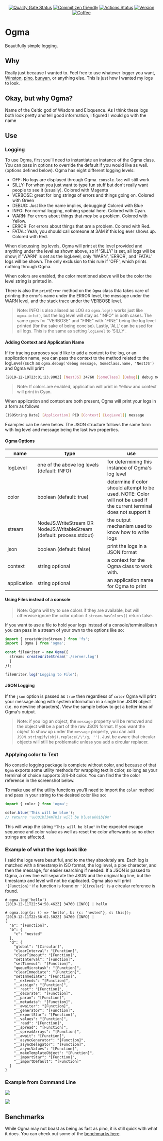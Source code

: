 <div align="center">

[![Quality Gate Status](https://sonarcloud.io/api/project_badges/measure?project=jmcdo29_ogma&metric=alert_status)](https://sonarcloud.io/dashboard?id=jmcdo29_ogma) [![Commitizen friendly](https://img.shields.io/badge/commitizen-friendly-brightgreen.svg)](http://commitizen.github.io/cz-cli/) [![Actions Status](https://github.com/jmcdo29/ogma/workflows/CI/badge.svg)](https://github.com/jmcdo29/ogma/workflows/CI/badge.svg) [![Version](https://badgen.net/npm/v/ogma)](https://npmjs.com/package/ogma) [![Coffee](https://badgen.net/badge/Buy%20Me/A%20Coffee/purple?icon=kofi)](https://www.buymeacoffee.com/jmcdo29)

</div>

# Ogma

Beautifully simple logging.

## Why

Really just because I wanted to. Feel free to use whatever logger you want, [Winston](https://www.npmjs.com/package/winston), [pino](https://www.npmjs.com/package/pino), [bunyan](https://www.npmjs.com/package/bunyan), or anything else. This is just how I wanted my logs to look.

## Okay, but why Ogma?

Name of the Celtic god of Wisdom and Eloquence. As I think these logs both look pretty and tell good information, I figured I would go with the name

## Use

### Logging

To use Ogma, first you'll need to instantiate an instance of the Ogma class. You can pass in options to override the default if you would like as well. (options defined below). Ogma has eight different logging levels:

- OFF: No logs are displayed through Ogma. `console.log` will still work
- SILLY: For when you just want to type fun stuff but don't really want people to see it (usually). Colored with Magenta
- VERBOSE: great for long strings of errors and things going on. Colored with Green
- DEBUG: Just like the name implies, debugging! Colored with Blue
- INFO: For normal logging, nothing special here. Colored with Cyan.
- WARN: For errors about things that _may_ be a problem. Colored with Yellow.
- ERROR: For errors about things that _are_ a problem. Colored with Red.
- FATAL: Yeah, you should call someone at 3AM if this log ever shows up. Colored with Red.

When discussing log levels, Ogma will print at the level provided and anything under the level as shown above, so if 'SILLY' is set, all logs will be show; if 'WARN' is set as the logLevel, only 'WARN', 'ERROR', and 'FATAL' logs will be shown. The only exclusion to this rule if 'OFF', which prints nothing through Ogma.

When colors are enabled, the color mentioned above will be the color the level string is printed in.

There is also the `printError` method on the `Ogma` class thta takes care of printing the error's name under the ERROR level, the message under the WARN level, and the stack trace under the VERBOSE level.

> Note: INFO is also aliased as LOG so `ogma.log()` works just like `ogma.info()`, but the log level will stay as "INFO" in both cases. The same goes for "VERBOSE" and "FINE" with "FINE" being the log level printed (for the sake of being concise). Lastly, 'ALL' can be used for all logs. This is the same as setting `logLevel` to 'SILLY'.

#### Adding Context and Application Name

If for tracing purposes you'd like to add a context to the log, or an application name, you can pass the context to the method related to the logLevel (such as `ogma.debug('debug message, SomeClass.name, 'NestJS')` and Ogma will print

```sh
[2019-12-19T23:01:23.900Z] [NestJS] 34760 [SomeClass] [Debug]| debug message
```

> Note: If colors are enabled, application will print in Yellow and context will print in Cyan.

When application and context are both present, Ogma will print your logs in a form as follows

```sh
[ISOString Date] [Application] PID [Context] [LogLevel]| message
```

Examples can be seen below. The JSON structure follows the same form with log level and message being the last two properties.

#### Ogma Options

| name | type | use |
| --- | --- | --- |
| logLevel | one of the above log levels (default: INFO) | for determining this instance of Ogma's log level |
| color | boolean (default: true) | determine if color should attempt to be used. NOTE: Color will not be used if the current terminal does not support it |
| stream | NodeJS.WriteStream OR NodeJS.WritableStream (default: process.stdout) | the output mechanism used to know how to write logs |
| json | boolean (default: false) | print the logs in a JSON format |
| context | string optional | a context for the Ogma class to work with. |
| application | string optional | an application name for Ogma to print |

#### Using Files instead of a console

> Note: Ogma will try to use colors if they are available, but will otherwise ignore the color option if `stream.hasColors()` return false.

If you want to use a file to hold your logs instead of a console/terminal/bash you can pass in a stream of your own to the options like so:

```ts
import { createWriteStream } from 'fs';
import { Ogma } from 'ogma';

const fileWriter = new Ogma({
  stream: createWriteStream('./server.log')
  }
});

fileWriter.log('Logging to File');
```

#### JSON Logging

If the `json` option is passed as `true` then regardless of `color` Ogma will print your message along with system information in a single line JSON object (i.e. no newline characters). View the sample below to get a better idea of Ogma's output.

> Note: if you log an object, the `message` property will be removed and the object will be a part of the raw JSON format. If you want the object to show up under the `message` property, you can add `JSON.stringify(obj).replace(/\"/g, '')`. Just be aware that circular objects will still be problematic unless you add a circular replacer.

### Applying color to Text

No console logging package is complete without color, and because of that `Ogma` exports some utility methods for wrapping text in color, so long as your terminal of choice supports 3/4-bit color. You can find the the color reference in the screenshot below.

To make use of the utility functions you'll need to import the `color` method and pass in your string to the desired color like so:

```ts
import { color } from 'ogma';

color.blue('This will be blue');
// returns '\u001b[34mThis will be blue\u001b[0m'
```

This will wrap the string `"This will be blue"` in the expected escape sequence and color value as well as reset the color afterwards so no other strings are affected.

### Example of what the logs look like

I said the logs were beautiful, and to me they absolutely are. Each log is matched with a timestamp in ISO format, the log level, a pipe character, and then the message, for easier searching if needed. If a JSON is passed to Ogma, a new line will separate the JSON and the original log line, but the timestamp and level will not be duplicated. Ogma also will print `'[Function]'` if a function is found or `'[Circular]'` is a circular reference is found.

```shell
# ogma.log('hello')
[2019-12-11T22:54:58.462Z] 34760 [INFO] | hello

# ogma.log({a: () => 'hello', b: {c: 'nested'}, d: this});
[2019-12-11T22:56:02.502Z] 34760 [INFO] |
{
  "a": "[Function]",
  "b": {
    "c": "nested"
  },
  "d": {
    "global": "[Circular]",
    "clearInterval": "[Function]",
    "clearTimeout": "[Function]",
    "setInterval": "[Function]",
    "setTimeout": "[Function]",
    "queueMicrotask": "[Function]",
    "clearImmediate": "[Function]",
    "setImmediate": "[Function]",
    "__extends": "[Function]",
    "__assign": "[Function]",
    "__rest": "[Function]",
    "__decorate": "[Function]",
    "__param": "[Function]",
    "__metadata": "[Function]",
    "__awaiter": "[Function]",
    "__generator": "[Function]",
    "__exportStar": "[Function]",
    "__values": "[Function]",
    "__read": "[Function]",
    "__spread": "[Function]",
    "__spreadArrays": "[Function]",
    "__await": "[Function]",
    "__asyncGenerator": "[Function]",
    "__asyncDelegator": "[Function]",
    "__asyncValues": "[Function]",
    "__makeTemplateObject": "[Function]",
    "__importStar": "[Function]",
    "__importDefault": "[Function]"
  }
}
```

### Example from Command Line

![](Ogma-log.png)

![](Ogma-log-json.png)

## Benchmarks

While Ogma may not boast as being as fast as pino, it is still quick with what it does. You can check out some of the [benchmarks here](./benchmark/benchmark.md).
